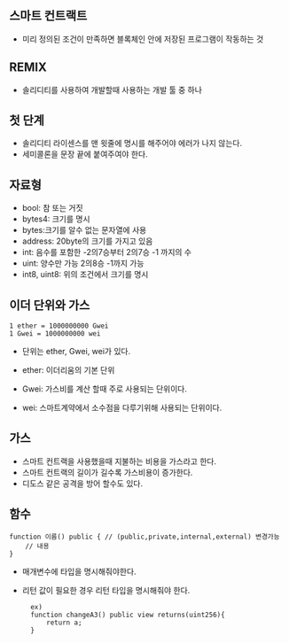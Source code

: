 ## 스마트 컨트랙트
- 미리 정의된 조건이 만족하면 블록체인 안에 저장된 프로그램이 작동하는 것

## REMIX
- 솔리디티를 사용하여 개발할때 사용하는 개발 툴 중 하나

## 첫 단계
- 솔리디티 라이센스를 맨 윗줄에 명시를 해주어야 에러가 나지 않는다.
- 세미콜론을 문장 끝에 붙여주여야 한다.

## 자료형

- bool: 참 또는 거짓
- bytes4: 크기를 명시
- bytes:크기를 알수 없는 문자열에 사용
- address: 20byte의 크기를 가지고 있음
- int: 음수를 포함한 -2의7승부터 2의7승 -1 까지의 수
- uint: 양수만 가능 2의8승 -1까지 가능
- int8, uint8: 위의 조건에서 크기를 명시

## 이더 단위와 가스

    1 ether = 1000000000 Gwei
    1 Gwei = 1000000000 wei

- 단위는 ether, Gwei, wei가 있다.

- ether: 이더리움의 기본 단위
- Gwei: 가스비를 계산 할때 주로 사용되는 단위이다.
- wei: 스마트계약에서 소수점을 다루기위해 사용되는 단위이다.

## 가스
- 스마트 컨트랙을 사용했을때 지불하는 비용을 가스라고 한다.
- 스마트 컨트랙의 길이가 길수록 가스비용이 증가한다.
- 디도스 같은 공격을 방어 할수도 있다.

## 함수

    function 이름() public { // (public,private,internal,external) 변경가능 
        // 내용
    }

- 매개변수에 타입을 명시해줘야한다.
- 리턴 값이 필요한 경우 리턴 타입을 명시해줘야 한다.

        ex)
        function changeA3() public view returns(uint256){
            return a;
        }